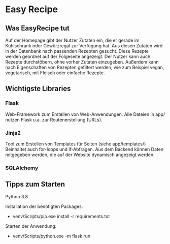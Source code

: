 # Easy Recipe

## Was EasyRecipe tut
Auf der Homepage gibt der Nutzer Zutaten ein, die er gerade im Kühlschrank oder Gewürzregal zur Verfügung hat. 
Aus diesen Zutaten wird in der Datenbank nach passenden Rezepten gesucht.
Diese Rezepte werden geordnet auf der Folgeseite angezeigt.
Der Nutzer kann auch Rezepte durchstöbern, ohne vorher Zutaten einzugeben. 
Außerdem kann nach Eigenschaften von Rezepten gefiltert werden, wie zum Beispiel vegan, vegetarisch, mit Fleisch oder einfache Rezepte.

## Wichtigste Libraries
### Flask
Web-Framework zum Erstellen von Web-Anwendungen. 
Alle Dateien in app/ nutzen Flask u.a. zur Routenerstellung (URLs). 
### Jinja2
Tool zum Erstellen von Templates für Seiten (siehe app/templates/)
Beinhaltet auch for-loops und if-Abfragen.
Aus dem Backend können Daten mitgegeben werden, die auf der Website dynamisch angezeigt werden.
### SQLAlchemy


## Tipps zum Starten
Python 3.8

Installation der benötigten Packages: 
- venv/Scripts/pip.exe install -r requirements.txt

Starten der Anwendung: 
- venv/Scripts/python.exe -m flask run


